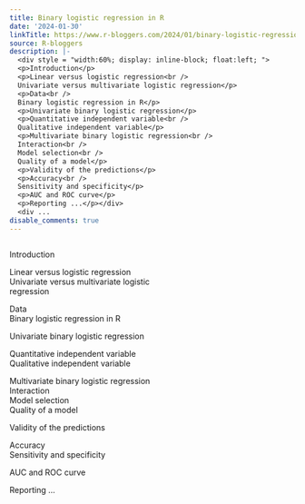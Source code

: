 ```yaml
---
title: Binary logistic regression in R
date: '2024-01-30'
linkTitle: https://www.r-bloggers.com/2024/01/binary-logistic-regression-in-r/
source: R-bloggers
description: |-
  <div style = "width:60%; display: inline-block; float:left; ">
  <p>Introduction</p>
  <p>Linear versus logistic regression<br />
  Univariate versus multivariate logistic regression</p>
  <p>Data<br />
  Binary logistic regression in R</p>
  <p>Univariate binary logistic regression</p>
  <p>Quantitative independent variable<br />
  Qualitative independent variable</p>
  <p>Multivariate binary logistic regression<br />
  Interaction<br />
  Model selection<br />
  Quality of a model</p>
  <p>Validity of the predictions</p>
  <p>Accuracy<br />
  Sensitivity and specificity</p>
  <p>AUC and ROC curve</p>
  <p>Reporting ...</p></div>
  <div ...
disable_comments: true
---
```

<div style = "width:60%; display: inline-block; float:left; ">
<p>Introduction</p>
<p>Linear versus logistic regression<br />
Univariate versus multivariate logistic regression</p>
<p>Data<br />
Binary logistic regression in R</p>
<p>Univariate binary logistic regression</p>
<p>Quantitative independent variable<br />
Qualitative independent variable</p>
<p>Multivariate binary logistic regression<br />
Interaction<br />
Model selection<br />
Quality of a model</p>
<p>Validity of the predictions</p>
<p>Accuracy<br />
Sensitivity and specificity</p>
<p>AUC and ROC curve</p>
<p>Reporting ...</p></div>
<div ...